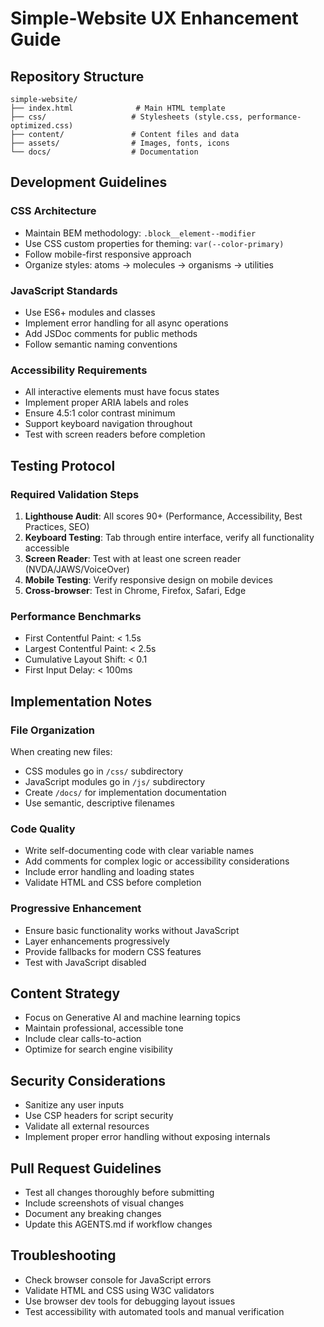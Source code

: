# Simple-Website UX Enhancement Guide

## Repository Structure
```
simple-website/
├── index.html              # Main HTML template
├── css/                   # Stylesheets (style.css, performance-optimized.css)
├── content/               # Content files and data
├── assets/                # Images, fonts, icons
└── docs/                  # Documentation
```

## Development Guidelines

### CSS Architecture
- Maintain BEM methodology: `.block__element--modifier`
- Use CSS custom properties for theming: `var(--color-primary)`
- Follow mobile-first responsive approach
- Organize styles: atoms → molecules → organisms → utilities

### JavaScript Standards
- Use ES6+ modules and classes
- Implement error handling for all async operations
- Add JSDoc comments for public methods
- Follow semantic naming conventions

### Accessibility Requirements
- All interactive elements must have focus states
- Implement proper ARIA labels and roles
- Ensure 4.5:1 color contrast minimum
- Support keyboard navigation throughout
- Test with screen readers before completion

## Testing Protocol

### Required Validation Steps
1. **Lighthouse Audit**: All scores 90+ (Performance, Accessibility, Best Practices, SEO)
2. **Keyboard Testing**: Tab through entire interface, verify all functionality accessible
3. **Screen Reader**: Test with at least one screen reader (NVDA/JAWS/VoiceOver)
4. **Mobile Testing**: Verify responsive design on mobile devices
5. **Cross-browser**: Test in Chrome, Firefox, Safari, Edge

### Performance Benchmarks
- First Contentful Paint: < 1.5s
- Largest Contentful Paint: < 2.5s
- Cumulative Layout Shift: < 0.1
- First Input Delay: < 100ms

## Implementation Notes

### File Organization
When creating new files:
- CSS modules go in `/css/` subdirectory
- JavaScript modules go in `/js/` subdirectory  
- Create `/docs/` for implementation documentation
- Use semantic, descriptive filenames

### Code Quality
- Write self-documenting code with clear variable names
- Add comments for complex logic or accessibility considerations
- Include error handling and loading states
- Validate HTML and CSS before completion

### Progressive Enhancement
- Ensure basic functionality works without JavaScript
- Layer enhancements progressively
- Provide fallbacks for modern CSS features
- Test with JavaScript disabled

## Content Strategy
- Focus on Generative AI and machine learning topics
- Maintain professional, accessible tone
- Include clear calls-to-action
- Optimize for search engine visibility

## Security Considerations
- Sanitize any user inputs
- Use CSP headers for script security
- Validate all external resources
- Implement proper error handling without exposing internals

## Pull Request Guidelines
- Test all changes thoroughly before submitting
- Include screenshots of visual changes
- Document any breaking changes
- Update this AGENTS.md if workflow changes

## Troubleshooting
- Check browser console for JavaScript errors
- Validate HTML and CSS using W3C validators
- Use browser dev tools for debugging layout issues
- Test accessibility with automated tools and manual verification
